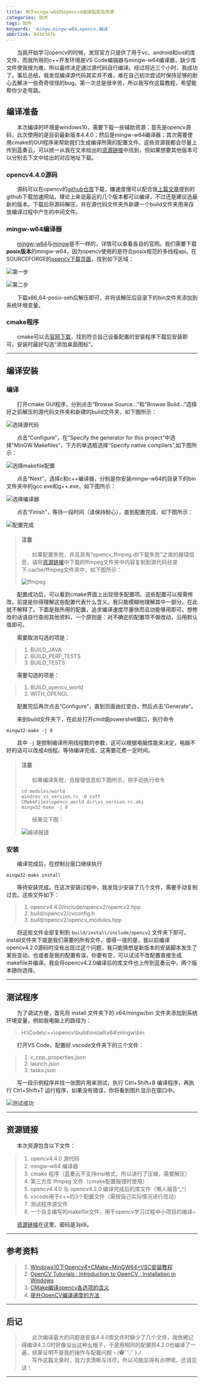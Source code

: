 ```yaml
---
title: 用于mingw-w64的opencv4编译指南及资源
categories: 技术
tags: 软件
keywords: 'mingw,mingw-w64,opencv,编译'
abbrlink: 843d387b
---
```


&emsp;&emsp;当我开始学习opencv的时候，发现官方只提供了用于vc、android和ios的库文件，而我所用的c++开发环境是VS Code编辑器与mingw-w64编译器，缺少库文件使我很为难，所以最终决定通过源代码自行编译。经过将近三个小时，我成功了。事后总结，我发现编译源代码其实并不难，难在自己初次尝试时保持足够的耐心去解决一些奇奇怪怪的bug。第一次总是很辛苦，所以我写作这篇教程，希望能帮你少走弯路。   

<!-- more -->

## 编译准备

&emsp;&emsp;本次编译的环境是windows10，需要下载一些辅助资源：首先是opencv源码，此次使用的是目前最新版本4.4.0；然后是mingw-w64编译器；其次需要使用cmake的GUI程序来帮助我们生成编译所需的配置文件。这些资源我都会尽量上传到蓝奏云，可以统一从我在文末给出的[资源链接](#4-资源链接)中找到，但如果想要其他版本可以分别去下文中给出的对应地址下载。  

### opencv4.4.0源码

&emsp;&emsp;源码可以在opencv的[github仓库][1]下载，嫌速度慢可以配合我[上篇文章][2]提到的github下载加速网站。理论上来说最近的几个版本都可以编译，不过还是建议选最新的版本。下载后将源码解压，并在源代码文件夹外新建一个build文件夹用来存放编译过程中产生的中间文件。

### mingw-w64编译器

&emsp;&emsp;[mingw-w64][3]与[mingw][4]是不一样的，详情可以查看各自的官网。我们需要下载**posix版本**的mingw-w64，因为opencv使用的是符合posix规范的多线程api。在SOURCEFORGE的[opencv下载页面][5]，找到如下区域：  

![第一步][6]  

![第二步][7]  

&emsp;&emsp;下载x86_64-posix-seh后解压即可，并将该解压后目录下的bin文件夹添加到系统环境变量。  

### cmake程序  

&emsp;&emsp;cmake可以去[官网下载][8]，找到符合自己设备配置的安装程序下载后安装即可，安装时最好勾选“添加桌面图标”。

---

## 编译安装

### 编译

&emsp;&emsp;打开cmake GUI程序，分别点击“Browse Source...”和“Browse Build...”选择好之前解压的源代码文件夹和新建的build文件夹，如下图所示：  

![选择源代码][9]

&emsp;&emsp;点击“Configure”，在“Specify the generator for this project”中选择“MinGW Makefiles”，下方的单选框选择“Specify native compilers”,如下图所示：  

![选择makefile配置][10]

&emsp;&emsp;点击“Next”，选择c和c++编译器，分别是你安装mingw-w64的目录下的bin文件夹中的gcc.exe和g++.exe，如下图所示：  

![选择编译器][11]

&emsp;&emsp;点击“Finish”，等待一段时间（请保持耐心），直到配置完成，如下图所示：  

![配置完成][12]  

> #### **注意**
> &emsp;&emsp;如果配置失败，并且具有“opencv_ffmpeg.dll下载失败”之类的报错信息，请将[资源链接](#4-资源链接)中下载的ffmpeg文件夹中内容复制到源代码目录下.cache/ffmpeg文件夹中，如下图所示：  
> 
> ![ffmpeg][13]  
> 

&emsp;&emsp;配置成功后，可以看到cmake界面上出现很多配置项。这些配置可以按需修改，前提是你得理解这些配置代表什么含义。我只能模糊地理解其中一部分，在此就不解释了。下面是我所用的配置，追求编译速度尽量快而且功能够用即可。想修改的话请自行查阅其他资料，一个原则是：对不确定的配置项不做改动，沿用默认值即可。  

&emsp;&emsp;需要取消勾选的项是： 

> 1. BUILD_JAVA
> 2. BUILD_PERF_TESTS
> 3. BUILD_TESTS

&emsp;&emsp;需要勾选的项是：

> 1. BUILD_opencv_world
> 2. WITH_OPENGL

&emsp;&emsp;配置完后再次点击“Configure”，直到页面由红变白，然后点击“Generate”。  

&emsp;&emsp;来到build文件夹下，在此处打开cmd或powershell窗口，执行命令  

```shell
mingw32-make -j 8
```

&emsp;&emsp;其中 `-j` 是控制编译所用线程数的参数，这可以根据电脑性能来决定，电脑不好的话可以改成4线程。等待编译完成，这需要花费一定时间。

> #### **注意**
> &emsp;&emsp;如果编译失败，且报错信息如下图所示，则手动执行命令  
> 
> ```shell
> cd modules/world
> windres vs_version.rc -O coff CMakeFiles\opencv_world.dir\vs_version.rc.obj
> mingw32-make -j 8
> ```
> 
> &emsp;&emsp;结果见下图：  
> 
>   ![编译报错][14]   
> 

### 安装

&emsp;&emsp;编译完成后，在控制台窗口继续执行  

```shell
mingw32-make install
```

&emsp;&emsp;等待安装完成。在这次安装过程中，我发现少安装了几个文件，需要手动复制过去。这些文件如下：

> 1. opencv4.4.0/include/opencv2/opencv2.hpp
> 2. build/opencv2/cvconfig.h
> 3. build/opencv2/opencv_modules.hpp

&emsp;&emsp;将这些文件全部复制到 `build/install/include/opencv2` 文件夹下即可，install文件夹下就是我们需要的所有文件。值得一提的是，我以前编译opencv4.2.0源码时没有出现过这个问题，我只能猜想是新版本的安装脚本发生了某些变动，也或者是我的配置有误，你要有空，可以试试不改配置直接生成makefile并编译。我会将opencv4.2.0编译后的库文件也上传到蓝奏云中，两个版本随你选择。

---

## 测试程序

&emsp;&emsp;为了调试方便，首先将 install 文件夹下的 x64/mingw/bin 文件夹添加到系统环境变量，例如我电脑上的路径为：   

> H:\Code\c++\opencv\build\install\x64\mingw\bin

&emsp;&emsp;打开VS Code，配置好.vscode文件夹下的三个文件：  

> 1. c_cpp_properties.json  
> 2. launch.json  
> 3. tasks.json  

&emsp;&emsp;写一段示例程序并找一张图片用来测试，执行 Ctrl+Shift+B 编译程序，再执行 Ctrl+Shift+T 运行程序，如果没有错误，你将看到图片显示在窗口中。

![测试成功][15]

---

## 资源链接

&emsp;&emsp;本次资源包含以下文件：  

> 1. opencv4.4.0 源代码
> 2. mingw-w64 编译器
> 3. cmake 程序（蓝奏云不支持msi格式，所以进行了压缩，需要解压）
> 4. 第三方库 ffmpeg 文件（cmake配置报错时使用）
> 5. opencv4.4.0 与 opencv4.2.0 编译完成后的库文件（懒人福音^_^）
> 6. vscode用于c++的3个配置文件（需按自己实际情况进行改动）
> 7. 测试程序源文件
> 8. 一个自主编写的makefile文件，用于opencv学习过程中小项目的编译~

&emsp;&emsp;[资源链接][16]在这里，密码是3pi9。

---

## 参考资料

> 1. [Windows10下Opencv4+CMake+MinGW64+VSC安装教程][17]
> 2. [OpenCV Tutorials : Introduction to OpenCV : Installation in Windows][18]
> 3. [CMake编译opencv各选项的含义][19]
> 3. [提升OpenCV编译速度的方法][20]

---

## 后记

> &emsp;&emsp;此次编译最大的问题是安装4.4.0库文件时缺少了几个文件，我依稀记得编译4.2.0时好像没出这种幺蛾子，于是用相同的配置把4.2.0也编译了一遍，结果证明不是我的操作与配置问题ヽ(✿ﾟ▽ﾟ)ノ  
> &emsp;&emsp;写作这篇文章时，我力求清晰与详尽，所以可能显得有点啰嗦，还请见谅！

---

[1]: https://github.com/opencv/opencv "opencv的github仓库"
[2]: https://zhizunjiege.github.io/2020/06/20/Kirikiroid2%E4%BD%BF%E7%94%A8%E6%8C%87%E5%8D%97/ "Kirikiroid2使用指南"
[3]: http://mingw-w64.org/doku.php "mingw-w64官网"
[4]: http://mingw.org/ "mingw官网" 
[5]: https://sourceforge.net/projects/mingw-w64/files/mingw-w64/mingw-w64-release/ "mingw-w64下载链接"
[6]: https://img-blog.csdnimg.cn/20191231184323866.jpeg?x-oss-process=image/watermark,type_ZmFuZ3poZW5naGVpdGk,shadow_10,text_aHR0cHM6Ly9ibG9nLmNzZG4ubmV0L2ppcWlyZW5fZGFzaGVuZw==,size_16,color_FFFFFF,t_70 "第一步"
[7]: https://img-blog.csdnimg.cn/20191231184353673.jpeg?x-oss-process=image/watermark,type_ZmFuZ3poZW5naGVpdGk,shadow_10,text_aHR0cHM6Ly9ibG9nLmNzZG4ubmV0L2ppcWlyZW5fZGFzaGVuZw==,size_16,color_FFFFFF,t_70 "第二步"
[8]: https://cmake.org/download/ "cmake官网下载链接"
[9]: https://cdn.jsdelivr.net/gh/zhizunjiege/cdn/img/post/opencv4/选择源代码.png "选择源代码"
[10]: https://img2020.cnblogs.com/blog/772331/202005/772331-20200520002613565-1182638410.png "选择makefile配置"
[11]: https://cdn.jsdelivr.net/gh/zhizunjiege/cdn/img/post/opencv4/选择编译器.png "选择编译器"
[12]: https://cdn.jsdelivr.net/gh/zhizunjiege/cdn/img/post/opencv4/配置完成.png "配置完成"
[13]: https://cdn.jsdelivr.net/gh/zhizunjiege/cdn/img/post/opencv4/ffmpeg.png "ffmpeg"
[14]: https://cdn.jsdelivr.net/gh/zhizunjiege/cdn/img/post/opencv4/编译报错.png "编译报错" 
[15]: https://cdn.jsdelivr.net/gh/zhizunjiege/cdn/img/post/opencv4/测试成功.png "测试成功" 
[16]: https://www.lanzoui.com/b01ho83wb "密码：3pi9"
[17]: https://www.cnblogs.com/uestc-mm/p/12758110.html
[18]: https://docs.opencv.org/4.4.0/d3/d52/tutorial_windows_install.html
[19]: https://blog.csdn.net/sz76211822/article/details/82428295
[20]: https://blog.csdn.net/tfb760/article/details/104030841